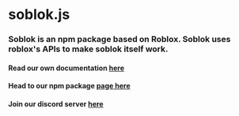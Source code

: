 # soblok.js

### Soblok is an npm package based on Roblox. Soblok uses roblox's APIs to make soblok itself work.

#### Read our own documentation [here](https://soblok.only-fan.ga/)

#### Head to our npm package [page here](https://www.npmjs.com/package/soblok)
#### Join our discord server [here](https://discord.gg/zddRvUuQ28)
